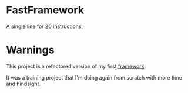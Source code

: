 FastFramework
=============
A single line for 20 instructions.

Warnings
========
This project is a refactored version of my first <a href="https://github.com/yanisounas/framework" target="_blank">framework</a>. 

It was a training project that I'm doing again from scratch with more time and hindsight.
